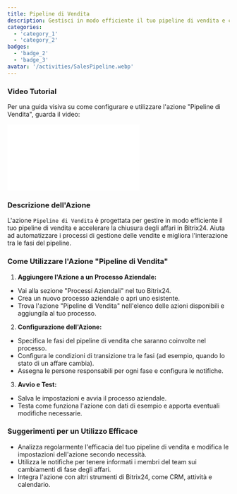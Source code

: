```yaml
---
title: Pipeline di Vendita
description: Gestisci in modo efficiente il tuo pipeline di vendita e chiudi gli affari più velocemente.
categories:
  - 'category_1'
  - 'category_2'
badges:
  - 'badge_2'
  - 'badge_3'
avatar: '/activities/SalesPipeline.webp'
---
```

### Video Tutorial

Per una guida visiva su come configurare e utilizzare l'azione "Pipeline di Vendita", guarda il video:

<iframe
  class="aspect-video w-full mb-2 "
  src="//www.youtube.com/embed/OyzJd8BcTfY?feature=oembed&rel=0"
  frameborder="0"
  allow="accelerometer; autoplay; encrypted-media; gyroscope"
  allowfullscreen>
</iframe>

### Descrizione dell'Azione

L'azione `Pipeline di Vendita` è progettata per gestire in modo efficiente il tuo pipeline di vendita e accelerare la chiusura degli affari in Bitrix24. Aiuta ad automatizzare i processi di gestione delle vendite e migliora l'interazione tra le fasi del pipeline.

### Come Utilizzare l'Azione "Pipeline di Vendita"

1. **Aggiungere l'Azione a un Processo Aziendale:**
  - Vai alla sezione "Processi Aziendali" nel tuo Bitrix24.
  - Crea un nuovo processo aziendale o apri uno esistente.
  - Trova l'azione "Pipeline di Vendita" nell'elenco delle azioni disponibili e aggiungila al tuo processo.

2. **Configurazione dell'Azione:**
  - Specifica le fasi del pipeline di vendita che saranno coinvolte nel processo.
  - Configura le condizioni di transizione tra le fasi (ad esempio, quando lo stato di un affare cambia).
  - Assegna le persone responsabili per ogni fase e configura le notifiche.

3. **Avvio e Test:**
  - Salva le impostazioni e avvia il processo aziendale.
  - Testa come funziona l'azione con dati di esempio e apporta eventuali modifiche necessarie.

### Suggerimenti per un Utilizzo Efficace

- Analizza regolarmente l'efficacia del tuo pipeline di vendita e modifica le impostazioni dell'azione secondo necessità.
- Utilizza le notifiche per tenere informati i membri del team sui cambiamenti di fase degli affari.
- Integra l'azione con altri strumenti di Bitrix24, come CRM, attività e calendario.